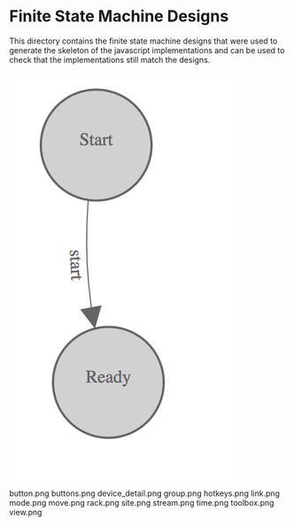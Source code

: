 
Finite State Machine Designs
============================

This directory contains the finite state machine designs that were used to
generate the skeleton of the javascript implementations and can be used to
check that the implementations still match the designs.

![Null FSM](null.png)



button.png
buttons.png
device_detail.png
group.png
hotkeys.png
link.png
mode.png
move.png
rack.png
site.png
stream.png
time.png
toolbox.png
view.png
